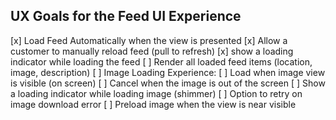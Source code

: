 ## UX Goals for the Feed UI Experience

[x] Load Feed Automatically when the view is presented
[x] Allow a customer to manually reload feed (pull to refresh)
[x] show a loading indicator while loading the feed
[ ] Render all loaded feed items (location, image, description)
[ ] Image Loading Experience:
    [ ] Load when image view is visible (on screen)
    [ ] Cancel when the image is out of the screen
    [ ] Show a loading indicator while loading image (shimmer)
    [ ] Option to retry on image download error
    [ ] Preload image when the view is near visible
